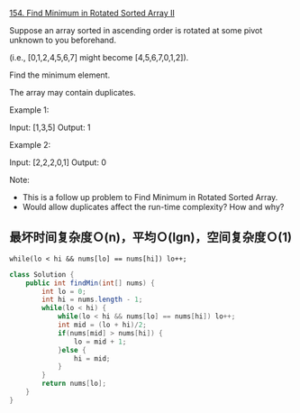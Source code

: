 [154. Find Minimum in Rotated Sorted Array II](https://leetcode.com/problems/find-minimum-in-rotated-sorted-array-ii/)


Suppose an array sorted in ascending order is rotated at some pivot unknown to you beforehand.

(i.e.,  [0,1,2,4,5,6,7] might become  [4,5,6,7,0,1,2]).

Find the minimum element.

The array may contain duplicates.

Example 1:

Input: [1,3,5]  Output: 1

Example 2:

Input: [2,2,2,0,1]  Output: 0

Note:
- This is a follow up problem to Find Minimum in Rotated Sorted Array.
- Would allow duplicates affect the run-time complexity? How and why?

## 最坏时间复杂度Ｏ(n)，平均Ｏ(lgn)，空间复杂度Ｏ(1)

`while(lo < hi && nums[lo] == nums[hi]) lo++;`

```java
class Solution {
    public int findMin(int[] nums) {
        int lo = 0;
        int hi = nums.length - 1;
        while(lo < hi) {
            while(lo < hi && nums[lo] == nums[hi]) lo++;
            int mid = (lo + hi)/2;
            if(nums[mid] > nums[hi]) {
                lo = mid + 1;
            }else {
                hi = mid;
            }
        }
        return nums[lo];
    }
}
```
